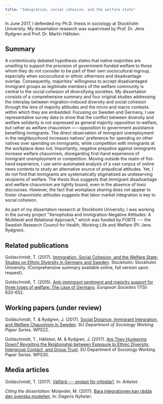 ```yaml
---
title: "Immigration, social cohesion, and the welfare state"
---
```


In June 2017, I defended my Ph.D. thesis in sociology at Stockholm University. My dissertation research was supervised by Prof. Dr. Jens Rydgren and Prof. Dr. Martin Hällsten. 

## Summary 

A contentiously debated hypothesis states that native majorities are unwilling to support the provision of government-funded welfare to those whom they do not consider to be part of their own sociocultural ingroup, especially when sociocultural or ethnic otherness and disadvantage overlap. Consequently, majorities’ willingness to accept disadvantaged immigrant groups as legitimate members of the welfare community is central to the social cohesion of diversifying societies. My dissertation consists of a comprehensive summary and four original studies addressing the interplay between migration-induced diversity and social cohesion through the lens of majority attitudes and the micro and macro contexts within which they are embedded. Focusing on Sweden and Germany, I use representative survey data to show that the conflict between diversity and welfare solidarity is not expressed as general majority opposition to welfare, but rather as welfare chauvinism —--opposition to government assistance benefiting immigrants. The direct observation of immigrant unemployment in the neighbourhood increases natives’ preference for spending on other natives over spending on immigrants, while competition with immigrants at the workplace does not. Importantly, negative prejudice against immigrants increase welfare chauvinism, disregarding first-hand experience of immigrant unemployment or competition. Moving outside the realm of fist-hand experience, I use semi-automated analysis of a vast corpus of online news contents to study an alternative source of prejudicial attitudes. Yet, I do not find that immigrants are systematically stigmatised as undeserving recipients of welfare. The thesis thus suggests that immigrant disadvantage and welfare chauvinism are tightly bound, even in the absence of toxic discourses. However, the fact that workplace sharing does not appear to foster chauvinistic attitudes suggests that labor market integration is key to social cohesion.  

As part of my dissertation research at Stockholm University, I was working in the survey project "Xenophobia and Immigration-Negative Attitudes: A Multilevel and Relational Approach," which was funded by FORTE --- the Swedish Research Council for Health, Working Life and Welfare (PI: Jens Rydgren). 

## Related publications

Goldschmidt, T. (2017). [Immigration, Social Cohesion, and the Welfare State: Studies on Ethnic Diversity in Germany and Sweden](http://su.diva-portal.org/smash/record.jsf?pid=diva2%3A1090223&dswid=-2770). Stockholm: Stockholm University. (Comprehensive summary available online, full version upon request).

Goldschmidt, T. (2015). [Anti-immigrant sentiment and majority support for three types of welfare: The case of Germany](https://doi.org/10.1080/14616696.2015.1088959). *European Societies* 17(5): 620-652. 

## Working papers (under review)

Goldschmidt, T. & Rydgren, J. (2017). [Social Distance, Immigrant Integration, and Welfare Chauvinism in Sweden](http://www.sociology.su.se/polopoly_fs/1.341801.1502441436!/menu/standard/file/wps22_2_july2017complete.pdf). *SU Department of Sociology Working Paper Series*. WPS22.

Goldschmidt, T., Hällsten, M. & Rydgren, J. (2017). [Are They Hunkering Down? Revisiting the Relationship between Exposure to Ethnic Diversity, Intergroup Contact, and Group Trust](http://www.sociology.su.se/polopoly_fs/1.326657.1490856546!/menu/standard/file/wps30.pdf). SU Department of Sociology Working Paper Series. WPS30.

## Media articles

Goldschmidt, T. (2017). [Välfärd --- endast för infödda?](https://arbetet.se/2017/09/15/valfard-endast-for-infodda/). In: *Arbetet*.

*Citing the dissertation:* Molander, M. (2017). [Bara integrationen kan rädda den svenska modellen](https://www.dn.se/ledare/signerat/matilda-molander-bara-integrationen-kan-radda-den-svenska-modellen/). In: *Dagens Nyheter*.